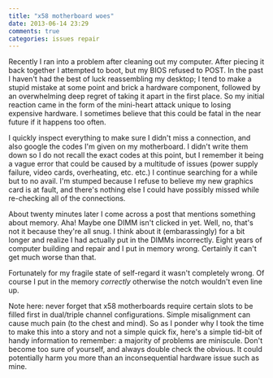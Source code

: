 ```yaml
---
title: "x58 motherboard woes"
date: 2013-06-14 23:29
comments: true
categories: issues repair
---
```


Recently I ran into a problem after cleaning out my computer. After piecing it back together I attempted to boot, but my BIOS refused to POST. In the past I haven't had the best of luck reassembling my desktop; I tend to make a stupid mistake at some point and brick a hardware component, followed by an overwhelming deep regret of taking it apart in the first place. So my initial reaction came in the form of the mini-heart attack unique to losing expensive hardware. I sometimes believe that this could be fatal in the near future if it happens too often.

I quickly inspect everything to make sure I didn't miss a connection, and also google the codes I'm given on my motherboard. I didn't write them down so I do not recall the exact codes at this point, but I remember it being a vague error that could be caused by a multitude of issues (power supply failure, video cards, overheating, etc. etc.) I continue searching for a while but to no avail. I'm stumped because I refuse to believe my new graphics card is at fault, and there's nothing else I could have possibly missed while re-checking all of the connections.

About twenty minutes later I come across a post that mentions something about memory. Aha! Maybe one DIMM isn't clicked in yet. Well, no, that's not it because they're all snug. I think about it (embarassingly) for a bit longer and realize I had actually put in the DIMMs incorrectly. Eight years of computer building and repair and I put in memory wrong. Certainly it can't get much worse than that.

Fortunately for my fragile state of self-regard it wasn't completely wrong. Of course I put in the memory *correctly* otherwise the notch wouldn't even line up.

Note here: never forget that x58 motherboards require certain slots to be filled first in dual/triple channel configurations. Simple misalignment can cause much pain (to the chest and mind). So as I ponder why I took the time to make this into a story and not a simple quick fix, here's a simple tid-bit of handy information to remember: a majority of problems are miniscule. Don't become too sure of yourself, and always double check the obvious. It could potentially harm you more than an inconsequential hardware issue such as mine.

